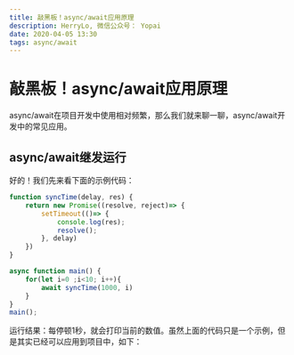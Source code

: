 ```yaml
---
title: 敲黑板！async/await应用原理
description: HerryLo, 微信公众号： Yopai
date: 2020-04-05 13:30
tags: async/await
---
```


# 敲黑板！async/await应用原理

async/await在项目开发中使用相对频繁，那么我们就来聊一聊，async/await开发中的常见应用。

## async/await继发运行

好的！我们先来看下面的示例代码：
```javascript
function syncTime(delay, res) {
    return new Promise((resolve, reject)=> {
        setTimeout(()=> {
            console.log(res);
            resolve();
        }, delay)
    })
}

async function main() {
    for(let i=0 ;i<10; i++){
        await syncTime(1000, i)
    }
}
main();
```
运行结果：每停顿1秒，就会打印当前的数值。虽然上面的代码只是一个示例，但是其实已经可以应用到项目中，如下：